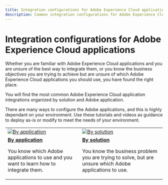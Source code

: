 ```yaml
---
title: Integration configurations for Adobe Experience Cloud applications
description: Common integration configurations for Adobe Experience Cloud applications.
---
```


# Integration configurations for Adobe Experience Cloud applications

Whether you are familiar with Adobe Experience Cloud applications and you are unsure of the best way to integrate them, or you know the business objectives you are trying to achieve but are unsure of which Adobe Experience Cloud applications you should use, you have found the right place.

You will find the most common Adobe Experience Cloud application integrations organized by solution and Adobe application.  

There are many ways to configure the Adobe applications, and this is highly dependant on your environment.  Use these tutorials and videos as guidance to deploy as-is or modify to meet the needs of your environment.

<table>
<tr>
   <td>
      <a  href="./integrations-between-applications/overview.md"><img alt="By application" src="https://cdn.experienceleague.adobe.com/thumb/by-product.png"/></a>
   </td>
   <td>
      <a  href="./solution-categories/overview.md"><img alt="By solution" src="https://cdn.experienceleague.adobe.com/thumb/by-solution.png"/></a>
   </td>  
</tr>
<tr>
   <td>
      <div><strong><a href="./integrations-between-applications/overview.md">By application</a></strong></div>
      <p>
        You know which Adobe applications to use and you want to learn how to integrate them.
      </p>
   </td>
   <td>
      <div><strong><a href="./solution-categories/overview.md">By solution</a></strong></div>
      <p>
        You know the business problem you are trying to solve, but are unsure which Adobe applications to use.
      </p>
   </td>  
</tr>   
</table>
